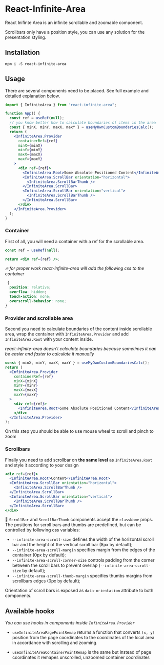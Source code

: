 # React-Infinite-Area

React Inifinte Area is an infinite scrollable and zoomable component.

Scrollbars only have a position style, you can use any solution for the presentation styling.

## Installation

```
npm i -S react-infinite-area
```

## Usage

There are several components need to be placed. See full example and detailed explanation below.

```jsx
import { InfiniteArea } from "react-infinite-area";

function App() {
  const ref = useRef(null);
  // you know better how to calculate boundaries of items in the area
  const { minX, minY, maxX, maxY } = useMyOwnCustomBoundariesCalc();
  return (
    <InfiniteArea.Provider
      containerRef={ref}
      minX={minX}
      minY={minY}
      maxX={maxX}
      maxY={maxY}
    >
      <div ref={ref}>
        <InfiniteArea.Root>Some Absolute Positioned Content</InfiniteArea.Root>
        <InfiniteArea.ScrollBar orientation="horizontal">
          <InfiniteArea.ScrollBarThumb />
        </InfiniteArea.ScrollBar>
        <InfiniteArea.ScrollBar orientation="vertical">
          <InfiniteArea.ScrollBarThumb />
        </InfiniteArea.ScrollBar>
      </div>
    </InfiniteArea.Provider>
  );
}
```

### Container

First of all, you will need a container with a ref for the scrollable area.

```jsx
const ref = useRef(null);

return <div ref={ref} />;
```

_🔥 for proper work react-infinite-area will add the following css to the container_

```css
 {
  position: relative;
  overflow: hidden;
  touch-action: none;
  overscroll-behavior: none;
}
```

### Provider and scrollable area

Second you need to calculate boundaries of the content inside scrollable area, wrap the container with `InfiniteArea.Provider` and add `InfiniteArea.Root` with your content inside.

_react-infinite-area doesn't calculate boundaries because sometimes it can be easier and faster to calculate it manually_

```jsx
const { minX, minY, maxX, maxY } = useMyOwnCustomBoundariesCalc();
return (
  <InfiniteArea.Provider
    containerRef={ref}
    minX={minX}
    minY={minY}
    maxX={maxX}
    maxY={maxY}
  >
    <div ref={ref}>
      <InfiniteArea.Root>Some Absolute Positioned Content</InfiniteArea.Root>
    </div>
  </InfiniteArea.Provider>
);
```

On this step you should be able to use mouse wheel to scroll and pinch to zoom

### Scrollbars

Finally you need to add scrollbar on **the same level** as `InfiniteArea.Root` and style it according to your design

```jsx
<div ref={ref}>
  <InfiniteArea.Root>Content</InfiniteArea.Root>
  <InfiniteArea.ScrollBar orientation="horizontal">
    <InfiniteArea.ScrollBarThumb />
  </InfiniteArea.ScrollBar>
  <InfiniteArea.ScrollBar orientation="vertical">
    <InfiniteArea.ScrollBarThumb />
  </InfiniteArea.ScrollBar>
</div>
```

💅 `ScrollBar` and `ScrollBarThumb` components accept the `className` props. The positions for scroll bars and thumbs are predefined, but can be controlled by following css variables:

- `--infinite-area-scroll-size` defines the width of the horizontal scroll bar and the height of the vertical scroll bar (8px by default);
- `--infinite-area-scroll-margin` specifies margin from the edges of the container (0px by default);
- `--infinite-area-scroll-corner-size` controls padding from the corner between the scroll bars to prevent overlap (`--infinite-area-scroll-size` by default);
- `--infinite-area-scroll-thumb-margin` specifies thumbs margins from scrollbars edges (0px by default);

Orientation of scroll bars is exposed as `data-orientation` attribute to both components.

## Available hooks

_You can use hooks in components inside `InfiniteArea.Provider`_

- `useInfiniteAreaPagePointRemap` returns a function that converts `[x, y]` position from the page coordinates to the coordinates of the local area in accordance with scrolling and zooming.

- `useInfiniteAreaContainerPointRemap` is the same but instead of page coordinates it remapes unscrolled, unzoomed container coordinates
